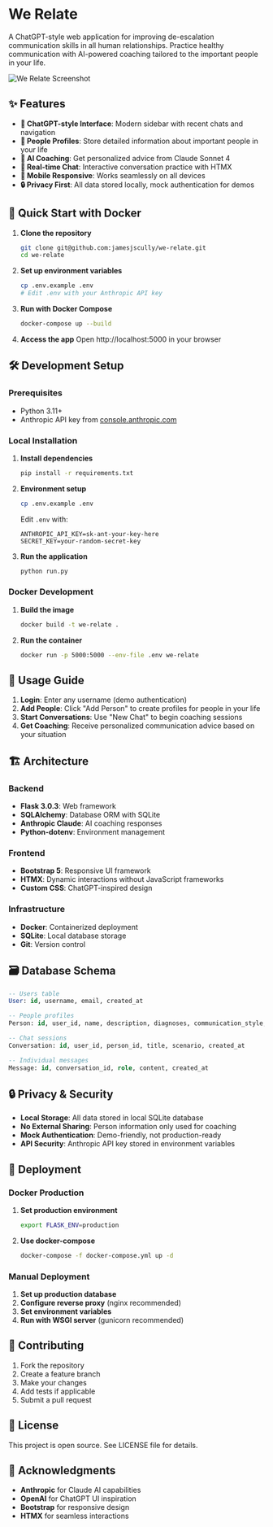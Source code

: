 # We Relate

A ChatGPT-style web application for improving de-escalation communication skills in all human relationships. Practice healthy communication with AI-powered coaching tailored to the important people in your life.

![We Relate Screenshot](https://via.placeholder.com/800x400/10b981/ffffff?text=We+Relate+Chat+Interface)

## ✨ Features

- **🎯 ChatGPT-style Interface**: Modern sidebar with recent chats and navigation
- **👥 People Profiles**: Store detailed information about important people in your life
- **🤖 AI Coaching**: Get personalized advice from Claude Sonnet 4
- **💬 Real-time Chat**: Interactive conversation practice with HTMX
- **📱 Mobile Responsive**: Works seamlessly on all devices
- **🔒 Privacy First**: All data stored locally, mock authentication for demos

## 🚀 Quick Start with Docker

1. **Clone the repository**
   ```bash
   git clone git@github.com:jamesjscully/we-relate.git
   cd we-relate
   ```

2. **Set up environment variables**
   ```bash
   cp .env.example .env
   # Edit .env with your Anthropic API key
   ```

3. **Run with Docker Compose**
   ```bash
   docker-compose up --build
   ```

4. **Access the app**
   Open http://localhost:5000 in your browser

## 🛠️ Development Setup

### Prerequisites
- Python 3.11+
- Anthropic API key from [console.anthropic.com](https://console.anthropic.com/)

### Local Installation

1. **Install dependencies**
   ```bash
   pip install -r requirements.txt
   ```

2. **Environment setup**
   ```bash
   cp .env.example .env
   ```
   
   Edit `.env` with:
   ```
   ANTHROPIC_API_KEY=sk-ant-your-key-here
   SECRET_KEY=your-random-secret-key
   ```

3. **Run the application**
   ```bash
   python run.py
   ```

### Docker Development

1. **Build the image**
   ```bash
   docker build -t we-relate .
   ```

2. **Run the container**
   ```bash
   docker run -p 5000:5000 --env-file .env we-relate
   ```

## 📖 Usage Guide

1. **Login**: Enter any username (demo authentication)
2. **Add People**: Click "Add Person" to create profiles for people in your life
3. **Start Conversations**: Use "New Chat" to begin coaching sessions
4. **Get Coaching**: Receive personalized communication advice based on your situation

## 🏗️ Architecture

### Backend
- **Flask 3.0.3**: Web framework
- **SQLAlchemy**: Database ORM with SQLite
- **Anthropic Claude**: AI coaching responses
- **Python-dotenv**: Environment management

### Frontend
- **Bootstrap 5**: Responsive UI framework
- **HTMX**: Dynamic interactions without JavaScript frameworks
- **Custom CSS**: ChatGPT-inspired design

### Infrastructure
- **Docker**: Containerized deployment
- **SQLite**: Local database storage
- **Git**: Version control

## 🗃️ Database Schema

```sql
-- Users table
User: id, username, email, created_at

-- People profiles
Person: id, user_id, name, description, diagnoses, communication_style, triggers, created_at

-- Chat sessions
Conversation: id, user_id, person_id, title, scenario, created_at

-- Individual messages
Message: id, conversation_id, role, content, created_at
```

## 🔒 Privacy & Security

- **Local Storage**: All data stored in local SQLite database
- **No External Sharing**: Person information only used for coaching
- **Mock Authentication**: Demo-friendly, not production-ready
- **API Security**: Anthropic API key stored in environment variables

## 🚢 Deployment

### Docker Production

1. **Set production environment**
   ```bash
   export FLASK_ENV=production
   ```

2. **Use docker-compose**
   ```bash
   docker-compose -f docker-compose.yml up -d
   ```

### Manual Deployment

1. **Set up production database**
2. **Configure reverse proxy** (nginx recommended)
3. **Set environment variables**
4. **Run with WSGI server** (gunicorn recommended)

## 🤝 Contributing

1. Fork the repository
2. Create a feature branch
3. Make your changes
4. Add tests if applicable
5. Submit a pull request

## 📄 License

This project is open source. See LICENSE file for details.

## 🙏 Acknowledgments

- **Anthropic** for Claude AI capabilities
- **OpenAI** for ChatGPT UI inspiration
- **Bootstrap** for responsive design
- **HTMX** for seamless interactions
